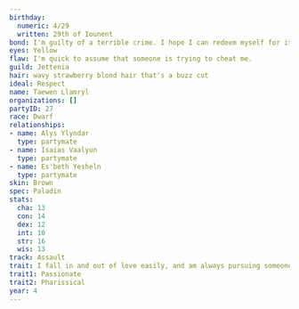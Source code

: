 ```yaml
---
birthday:
  numeric: 4/29
  written: 29th of Iounent
bond: I'm guilty of a terrible crime. I hope I can redeem myself for it.
eyes: Yellow
flaw: I'm quick to assume that someone is trying to cheat me.
guild: Jettenia
hair: wavy strawberry blond hair that's a buzz cut
ideal: Respect
name: Taewen Llamryl
organizations: []
partyID: 27
race: Dwarf
relationships:
- name: Alys Ylyndar
  type: partymate
- name: Isaias Vaalyun
  type: partymate
- name: Es'beth Yesheln
  type: partymate
skin: Brown
spec: Paladin
stats:
  cha: 13
  con: 14
  dex: 12
  int: 10
  str: 16
  wis: 13
track: Assault
trait: I fall in and out of love easily, and am always pursuing someone.
trait1: Passionate
trait2: Pharissical
year: 4
---
```

